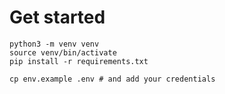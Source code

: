 # Get started

```
python3 -m venv venv
source venv/bin/activate
pip install -r requirements.txt

cp env.example .env # and add your credentials
```
